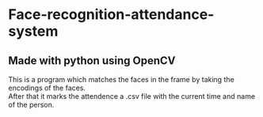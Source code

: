 # Face-recognition-attendance-system
## Made with python using OpenCV
This is a program which matches the faces in the frame by taking the encodings of the faces.<br>
After that it marks the attendence a .csv file with the current time and name of the person.
